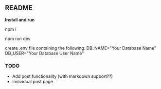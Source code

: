 ## README

**Install and run**

npm i

npm run dev

create .env file containing the following:
  DB_NAME="Your Database Name"
  DB_USER="Your Database User Name"

### TODO

- Add post functionality (with markdown support??)
- Individual post page

